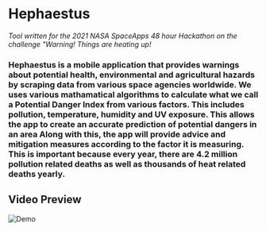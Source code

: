 # Hephaestus
*Tool written for the 2021 NASA SpaceApps 48 hour Hackathon on the challenge "Warning! Things are heating up!*

### Hephaestus is a mobile application that provides warnings about potential health, environmental and agricultural hazards by scraping data from various space agencies worldwide. We uses various mathamatical algorithms to calculate what we call a Potential Danger Index from various factors. This includes pollution, temperature, humidity and UV exposure. This allows the app to create an accurate prediction of potential dangers in an area Along with this, the app will provide advice and mitigation measures according to the factor it is measuring. This is important because every year, there are 4.2 million pollution related deaths as well as thousands of heat related deaths yearly.

## Video Preview
![Demo](https://user-images.githubusercontent.com/26516651/135774299-4909fe06-fd5c-45ea-913f-8e6dcd146ede.png)

